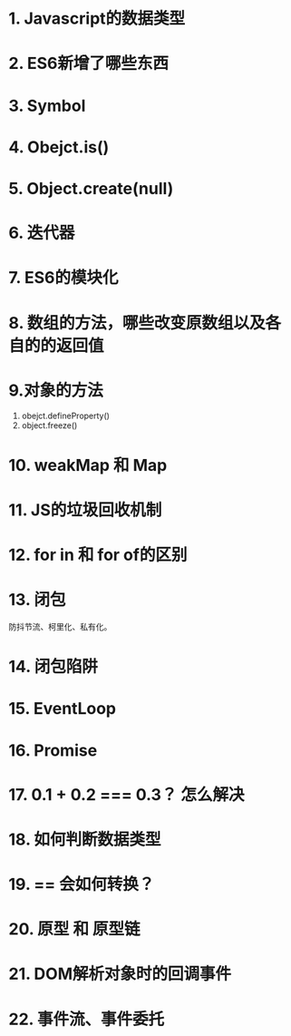 # 1. Javascript的数据类型

# 2. ES6新增了哪些东西

# 3. Symbol

# 4. Obejct.is()

# 5. Object.create(null)

# 6. 迭代器

# 7. ES6的模块化

# 8. 数组的方法，哪些改变原数组以及各自的的返回值

# 9.对象的方法

1. obejct.defineProperty()
2. object.freeze()

# 10. weakMap 和 Map

# 11. JS的垃圾回收机制

# 12. for in  和  for of的区别

# 13. 闭包

防抖节流、柯里化、私有化。

# 14. 闭包陷阱

# 15. EventLoop

# 16. Promise

# 17. 0.1 + 0.2 === 0.3？ 怎么解决



# 18. 如何判断数据类型

# 19. == 会如何转换？

# 20. 原型 和 原型链

# 21. DOM解析对象时的回调事件

# 22. 事件流、事件委托

